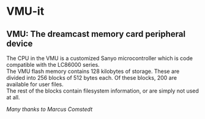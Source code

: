 VMU-it
======

VMU: The dreamcast memory card peripheral device  
------------------------------------------------

The CPU in the VMU is a customized Sanyo microcontroller which is code compatible with the LC86000 series.  
The VMU flash memory contains 128 kilobytes of storage. These are divided into 256 blocks of 512 bytes each. Of these blocks, 200 are available for user files.  
The rest of the blocks contain filesystem information, or are simply not used at all.  

  


_Many thanks to Marcus Comstedt_
